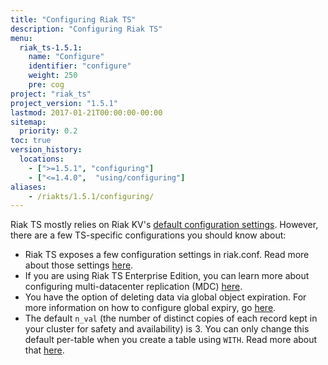 ```yaml
---
title: "Configuring Riak TS"
description: "Configuring Riak TS"
menu:
  riak_ts-1.5.1:
    name: "Configure"
    identifier: "configure"
    weight: 250
    pre: cog
project: "riak_ts"
project_version: "1.5.1"
lastmod: 2017-01-21T00:00:00-00:00
sitemap:
  priority: 0.2
toc: true
version_history:
  locations:
    - [">=1.5.1", "configuring"]
    - ["<=1.4.0",  "using/configuring"]
aliases:
    - /riakts/1.5.1/configuring/
---
```


[riakconf]: {{<baseurl>}}riak/ts/1.5.1/configuring/riakconf/
[mdc]: {{<baseurl>}}riak/ts/1.5.1/configuring/mdc/
[global expiry]: {{<baseurl>}}riak/ts/1.5.1/configuring/global-object-expiration/
[kv config]: {{<baseurl>}}riak/kv/2.2.0/configuring/reference
[WITH]: {{<baseurl>}}riak/ts/1.5.1/using/creating-activating/#using-the-with-clause

Riak TS mostly relies on Riak KV's [default configuration settings][kv config]. However, there are a few TS-specific configurations you should know about:

* Riak TS exposes a few configuration settings in riak.conf. Read more about those settings [here][riakconf].
* If you are using Riak TS Enterprise Edition, you can learn more about configuring multi-datacenter replication (MDC) [here][mdc].
* You have the option of deleting data via global object expiration. For more information on how to configure global expiry, go [here][global expiry].
* The default `n_val` (the number of distinct copies of each record kept in your cluster for safety and availability) is 3. You can only change this default per-table when you create a table using `WITH`. Read more about that [here][WITH].

